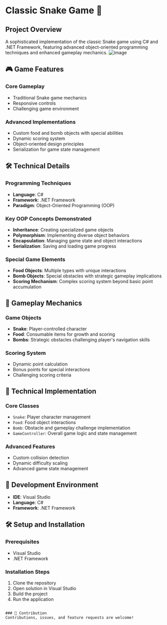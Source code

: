# Classic Snake Game 🐍

## Project Overview

A sophisticated implementation of the classic Snake game using C# and .NET Framework, featuring advanced object-oriented programming techniques and enhanced gameplay mechanics.
![image](https://github.com/user-attachments/assets/d6b61c05-c763-454b-8e15-000a6e192652)

## 🎮 Game Features

### Core Gameplay
- Traditional Snake game mechanics
- Responsive controls
- Challenging game environment

### Advanced Implementations
- Custom food and bomb objects with special abilities
- Dynamic scoring system
- Object-oriented design principles
- Serialization for game state management

## 🛠 Technical Details

### Programming Techniques
- **Language**: C#
- **Framework**: .NET Framework
- **Paradigm**: Object-Oriented Programming (OOP)

### Key OOP Concepts Demonstrated
- **Inheritance**: Creating specialized game objects
- **Polymorphism**: Implementing diverse object behaviors
- **Encapsulation**: Managing game state and object interactions
- **Serialization**: Saving and loading game progress

### Special Game Elements
- **Food Objects**: Multiple types with unique interactions
- **Bomb Objects**: Special obstacles with strategic gameplay implications
- **Scoring Mechanism**: Complex scoring system beyond basic point accumulation

## 🌟 Gameplay Mechanics

### Game Objects
- **Snake**: Player-controlled character
- **Food**: Consumable items for growth and scoring
- **Bombs**: Strategic obstacles challenging player's navigation skills

### Scoring System
- Dynamic point calculation
- Bonus points for special interactions
- Challenging scoring criteria

## 🚀 Technical Implementation

### Core Classes
- `Snake`: Player character management
- `Food`: Food object interactions
- `Bomb`: Obstacle and gameplay challenge implementation
- `GameController`: Overall game logic and state management

### Advanced Features
- Custom collision detection
- Dynamic difficulty scaling
- Advanced game state management

## 🔧 Development Environment

- **IDE**: Visual Studio
- **Language**: C#
- **Framework**: .NET Framework

## 🛠 Setup and Installation

### Prerequisites
- Visual Studio
- .NET Framework

### Installation Steps
1. Clone the repository
2. Open solution in Visual Studio
3. Build the project
4. Run the application

```

### 🤝 Contribution
Contributions, issues, and feature requests are welcome!





